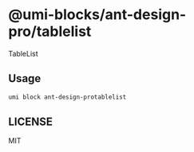 # @umi-blocks/ant-design-pro/tablelist

TableList

## Usage

```sh
umi block ant-design-protablelist
```

## LICENSE

MIT
